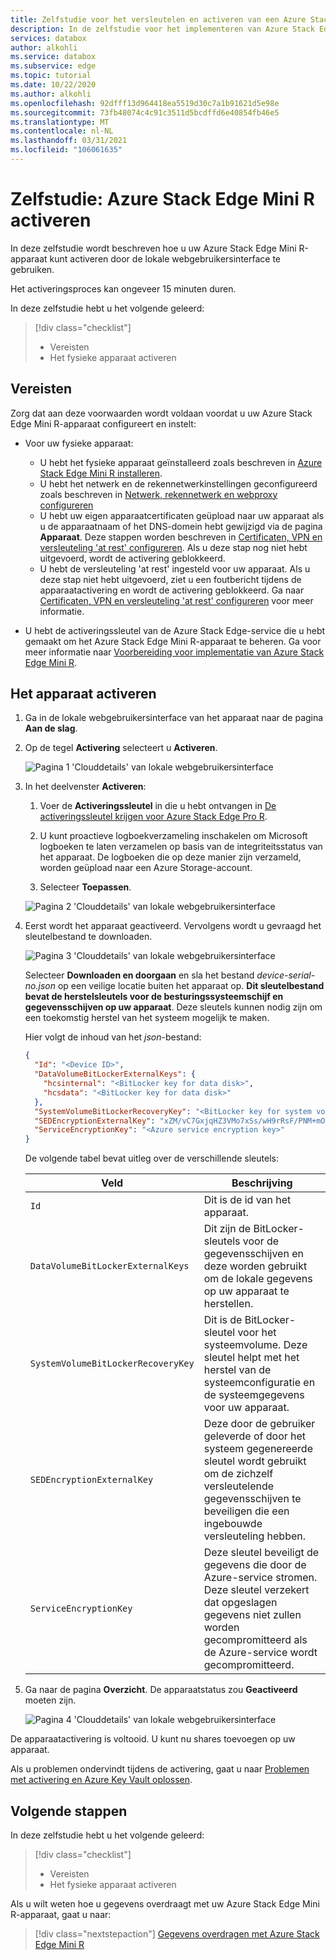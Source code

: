 ```yaml
---
title: Zelfstudie voor het versleutelen en activeren van een Azure Stack Edge Mini R-apparaat in Azure Portal | Microsoft Docs
description: In de zelfstudie voor het implementeren van Azure Stack Edge Mini R krijgt u de instructie om uw fysieke apparaat te versleutelen en te activeren.
services: databox
author: alkohli
ms.service: databox
ms.subservice: edge
ms.topic: tutorial
ms.date: 10/22/2020
ms.author: alkohli
ms.openlocfilehash: 92dfff13d964418ea5519d30c7a1b91621d5e98e
ms.sourcegitcommit: 73fb48074c4c91c3511d5bcdffd6e40854fb46e5
ms.translationtype: MT
ms.contentlocale: nl-NL
ms.lasthandoff: 03/31/2021
ms.locfileid: "106061635"
---
```

# <a name="tutorial-activate-azure-stack-edge-mini-r"></a>Zelfstudie: Azure Stack Edge Mini R activeren

In deze zelfstudie wordt beschreven hoe u uw Azure Stack Edge Mini R-apparaat kunt activeren door de lokale webgebruikersinterface te gebruiken.

Het activeringsproces kan ongeveer 15 minuten duren.

In deze zelfstudie hebt u het volgende geleerd:

> [!div class="checklist"]
> * Vereisten
> * Het fysieke apparaat activeren

## <a name="prerequisites"></a>Vereisten

Zorg dat aan deze voorwaarden wordt voldaan voordat u uw Azure Stack Edge Mini R-apparaat configureert en instelt:

* Voor uw fysieke apparaat: 
    
    - U hebt het fysieke apparaat geïnstalleerd zoals beschreven in [Azure Stack Edge Mini R installeren](azure-stack-edge-mini-r-deploy-install.md).
    - U hebt het netwerk en de rekennetwerkinstellingen geconfigureerd zoals beschreven in [Netwerk, rekennetwerk en webproxy configureren](azure-stack-edge-mini-r-deploy-configure-network-compute-web-proxy.md)
    - U hebt uw eigen apparaatcertificaten geüpload naar uw apparaat als u de apparaatnaam of het DNS-domein hebt gewijzigd via de pagina **Apparaat**. Deze stappen worden beschreven in [Certificaten, VPN en versleuteling 'at rest' configureren](azure-stack-edge-mini-r-deploy-configure-certificates-vpn-encryption.md). Als u deze stap nog niet hebt uitgevoerd, wordt de activering geblokkeerd.
    - U hebt de versleuteling 'at rest' ingesteld voor uw apparaat. Als u deze stap niet hebt uitgevoerd, ziet u een foutbericht tijdens de apparaatactivering en wordt de activering geblokkeerd. Ga naar [Certificaten, VPN en versleuteling 'at rest' configureren](azure-stack-edge-mini-r-deploy-configure-certificates-vpn-encryption.md) voor meer informatie.
    
* U hebt de activeringssleutel van de Azure Stack Edge-service die u hebt gemaakt om het Azure Stack Edge Mini R-apparaat te beheren. Ga voor meer informatie naar [Voorbereiding voor implementatie van Azure Stack Edge Mini R](azure-stack-edge-mini-r-deploy-prep.md).


## <a name="activate-the-device"></a>Het apparaat activeren

1. Ga in de lokale webgebruikersinterface van het apparaat naar de pagina **Aan de slag**.
2. Op de tegel **Activering** selecteert u **Activeren**. 

    ![Pagina 1 'Clouddetails' van lokale webgebruikersinterface](./media/azure-stack-edge-mini-r-deploy-activate/activation-1.png)
    
3. In het deelvenster **Activeren**:
    1. Voer de **Activeringssleutel** in die u hebt ontvangen in [De activeringssleutel krijgen voor Azure Stack Edge Pro R](azure-stack-edge-pro-r-deploy-prep.md#get-the-activation-key).

    1. U kunt proactieve logboekverzameling inschakelen om Microsoft logboeken te laten verzamelen op basis van de integriteitsstatus van het apparaat. De logboeken die op deze manier zijn verzameld, worden geüpload naar een Azure Storage-account.
    
    1. Selecteer **Toepassen**.

    ![Pagina 2 'Clouddetails' van lokale webgebruikersinterface](./media/azure-stack-edge-mini-r-deploy-activate/activation-2.png)


5. Eerst wordt het apparaat geactiveerd. Vervolgens wordt u gevraagd het sleutelbestand te downloaden.
    
    ![Pagina 3 'Clouddetails' van lokale webgebruikersinterface](./media/azure-stack-edge-mini-r-deploy-activate/activation-3.png)
    
    Selecteer **Downloaden en doorgaan** en sla het bestand *device-serial-no.json* op een veilige locatie buiten het apparaat op. **Dit sleutelbestand bevat de herstelsleutels voor de besturingssysteemschijf en gegevensschijven op uw apparaat**. Deze sleutels kunnen nodig zijn om een toekomstig herstel van het systeem mogelijk te maken.

    Hier volgt de inhoud van het *json*-bestand:

        
    ```json
    {
      "Id": "<Device ID>",
      "DataVolumeBitLockerExternalKeys": {
        "hcsinternal": "<BitLocker key for data disk>",
        "hcsdata": "<BitLocker key for data disk>"
      },
      "SystemVolumeBitLockerRecoveryKey": "<BitLocker key for system volume>",
      "SEDEncryptionExternalKey": "xZM/vC7GxjqHZ3VMo7xSs/wH9rRsF/PNM+mOsZ+GaL0=",
      "ServiceEncryptionKey": "<Azure service encryption key>"
    }
    ```        
 
    De volgende tabel bevat uitleg over de verschillende sleutels:
    
    |Veld  |Beschrijving  |
    |---------|---------|
    |`Id`    | Dit is de id van het apparaat.        |
    |`DataVolumeBitLockerExternalKeys`|Dit zijn de BitLocker-sleutels voor de gegevensschijven en deze worden gebruikt om de lokale gegevens op uw apparaat te herstellen.|
    |`SystemVolumeBitLockerRecoveryKey`| Dit is de BitLocker-sleutel voor het systeemvolume. Deze sleutel helpt met het herstel van de systeemconfiguratie en de systeemgegevens voor uw apparaat. |
    |`SEDEncryptionExternalKey`| Deze door de gebruiker geleverde of door het systeem gegenereerde sleutel wordt gebruikt om de zichzelf versleutelende gegevensschijven te beveiligen die een ingebouwde versleuteling hebben. |
    |`ServiceEncryptionKey`| Deze sleutel beveiligt de gegevens die door de Azure-service stromen. Deze sleutel verzekert dat opgeslagen gegevens niet zullen worden gecompromitteerd als de Azure-service wordt gecompromitteerd. |

6. Ga naar de pagina **Overzicht**. De apparaatstatus zou **Geactiveerd** moeten zijn.

    ![Pagina 4 'Clouddetails' van lokale webgebruikersinterface](./media/azure-stack-edge-mini-r-deploy-activate/activation-4.png)
 
De apparaatactivering is voltooid. U kunt nu shares toevoegen op uw apparaat.

Als u problemen ondervindt tijdens de activering, gaat u naar [Problemen met activering en Azure Key Vault oplossen](azure-stack-edge-gpu-troubleshoot-activation.md#activation-errors).

## <a name="next-steps"></a>Volgende stappen

In deze zelfstudie hebt u het volgende geleerd:

> [!div class="checklist"]
> * Vereisten
> * Het fysieke apparaat activeren

Als u wilt weten hoe u gegevens overdraagt met uw Azure Stack Edge Mini R-apparaat, gaat u naar:

> [!div class="nextstepaction"]
> [Gegevens overdragen met Azure Stack Edge Mini R](./azure-stack-edge-gpu-deploy-add-shares.md)